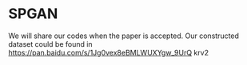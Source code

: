 # SPGAN 
We will share our codes when the paper is accepted.
Our constructed dataset could be found in https://pan.baidu.com/s/1Jg0vex8eBMLWUXYgw_9UrQ  krv2
